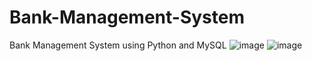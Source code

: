 # Bank-Management-System
Bank Management System using Python and MySQL
![image](https://user-images.githubusercontent.com/74890960/163703942-64258213-928b-4abd-aaa5-291d5c6a48e4.png)
![image](https://user-images.githubusercontent.com/74890960/163703916-18d983ed-35d0-41a5-a590-8efbee72a8cd.png)
